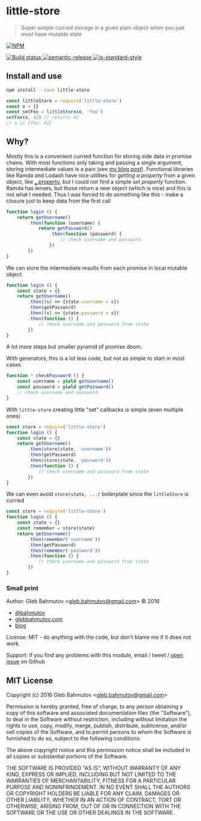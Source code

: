 # little-store

> Super simple curried storage in a given plain object when you just must have mutable state

[![NPM][npm-icon] ][npm-url]

[![Build status][ci-image] ][ci-url]
[![semantic-release][semantic-image] ][semantic-url]
[![js-standard-style][standard-image]][standard-url]

## Install and use

```sh
npm install --save little-store
```

```js
const littleStore = require('little-store')
const o = {}
const setFoo = littleStore(o, 'foo')
setFoo(o, 42) // returns 42
// o is {foo: 42}
```

## Why?

Mostly this is a convenient curried function for storing side data in promise chains. 
With most functions only taking and passing a single argument, storing intermediate values is 
a pain (see [my blog post][pass]). Functional libraries like Ramda and Lodash have nice 
utilities for *getting a property* from a given object, like 
[_.property](https://lodash.com/docs#property), but I could not find a simple *set property*
function. Ramda has lenses, but those return a new object (which is nice) and this is not what
I needed. Thus I was forced to do something like this - make a closure just to keep data from
the first call

```js
function login () {
    return getUsername()
        .then(function (username) {
            return getPassword()
                .then(function (password) {
                    // check username and password
                })
        })
}
```

We can store the intermediate results from each promise in local mutable object

```js
function login () {
    const state = {}
    return getUsername()
        .then((s) => {state.username = s})
        .then(getPassword)
        .then((s) => {state.password = s})
        .then(function () {
            // check username and password from state
        })
}
```

A lot more steps but smaller pyramid of promise doom.

With generators, this is a lot less code, but not as simple to start in most cases

```js
function * checkPassword () {
    const username = yield getUsername()
    const password = yield getPassword()
    // check username and password
}
```

With `little-store` creating little "set" callbacks is simple (even multiple ones)

```js
const store = require('little-store')
function login () {
    const state = {}
    return getUsername()
        .then(store(state, 'username'))
        .then(getPassword)
        .then(store(state, 'password'))
        .then(function () {
            // check username and password from state
        })
}
```

We can even avoid `store(state, ...)` boilerplate since the `littleStore` is curried

```js
const store = require('little-store')
function login () {
    const state = {}
    const remember = store(state)
    return getUsername()
        .then(remember('username'))
        .then(getPassword)
        .then(remember('password'))
        .then(function () {
            // check username and password from state
        })
}
```

[pass]: https://glebbahmutov.com/blog/passing-more-than-single-value-through-promise-chain/

### Small print

Author: Gleb Bahmutov &lt;gleb.bahmutov@gmail.com&gt; &copy; 2016


* [@bahmutov](https://twitter.com/bahmutov)
* [glebbahmutov.com](http://glebbahmutov.com)
* [blog](http://glebbahmutov.com/blog)


License: MIT - do anything with the code, but don't blame me if it does not work.

Support: if you find any problems with this module, email / tweet /
[open issue](https://github.com/bahmutov/little-store/issues) on Github

## MIT License

Copyright (c) 2016 Gleb Bahmutov &lt;gleb.bahmutov@gmail.com&gt;

Permission is hereby granted, free of charge, to any person
obtaining a copy of this software and associated documentation
files (the "Software"), to deal in the Software without
restriction, including without limitation the rights to use,
copy, modify, merge, publish, distribute, sublicense, and/or sell
copies of the Software, and to permit persons to whom the
Software is furnished to do so, subject to the following
conditions:

The above copyright notice and this permission notice shall be
included in all copies or substantial portions of the Software.

THE SOFTWARE IS PROVIDED "AS IS", WITHOUT WARRANTY OF ANY KIND,
EXPRESS OR IMPLIED, INCLUDING BUT NOT LIMITED TO THE WARRANTIES
OF MERCHANTABILITY, FITNESS FOR A PARTICULAR PURPOSE AND
NONINFRINGEMENT. IN NO EVENT SHALL THE AUTHORS OR COPYRIGHT
HOLDERS BE LIABLE FOR ANY CLAIM, DAMAGES OR OTHER LIABILITY,
WHETHER IN AN ACTION OF CONTRACT, TORT OR OTHERWISE, ARISING
FROM, OUT OF OR IN CONNECTION WITH THE SOFTWARE OR THE USE OR
OTHER DEALINGS IN THE SOFTWARE.

[npm-icon]: https://nodei.co/npm/little-store.png?downloads=true
[npm-url]: https://npmjs.org/package/little-store
[ci-image]: https://travis-ci.org/bahmutov/little-store.png?branch=master
[ci-url]: https://travis-ci.org/bahmutov/little-store
[semantic-image]: https://img.shields.io/badge/%20%20%F0%9F%93%A6%F0%9F%9A%80-semantic--release-e10079.svg
[semantic-url]: https://github.com/semantic-release/semantic-release
[standard-image]: https://img.shields.io/badge/code%20style-standard-brightgreen.svg
[standard-url]: http://standardjs.com/

